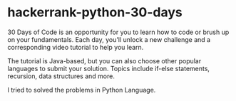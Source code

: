 # hackerrank-python-30-days
30 Days of Code is an opportunity for you to learn how to code or brush up on your fundamentals. Each day, you'll unlock a new challenge and a corresponding video tutorial to help you learn.


The tutorial is Java-based, but you can also choose other popular languages to submit your solution. Topics include if-else statements, recursion, data structures and more.

I tried to solved the problems in Python Language.
